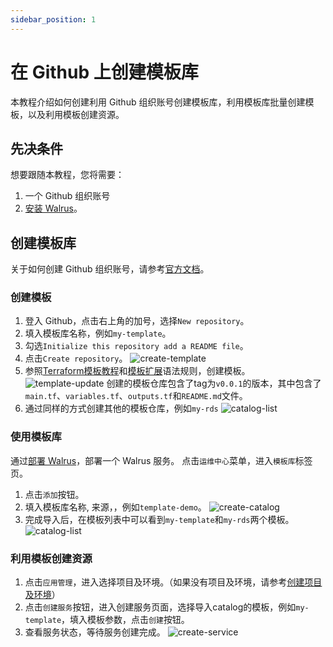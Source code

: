 ```yaml
---
sidebar_position: 1
---
```


# 在 Github 上创建模板库

本教程介绍如何创建利用 Github 组织账号创建模板库，利用模板库批量创建模板，以及利用模板创建资源。

## 先决条件

想要跟随本教程，您将需要：
1. 一个 Github 组织账号
2. [安装 Walrus](/deploy/standalone)。

## 创建模板库
关于如何创建 Github 组织账号，请参考[官方文档](https://docs.github.com/en/organizations/collaborating-with-groups-in-organizations/creating-a-new-organization-from-scratch)。

### 创建模板

1. 登入 Github，点击右上角的加号，选择`New repository`。
2. 填入模板库名称，例如`my-template`。
3. 勾选`Initialize this repository add a README file`。
4. 点击`Create repository`。
  ![create-template](/img/v0.4.0/tutorials/catalog-on-github/create-template.png)
5. 参照[Terraform模板教程](https://developer.hashicorp.com/terraform/tutorials/modules)和[模板扩展](/operation/template)语法规则，创建模板。
  ![template-update](/img/v0.4.0/tutorials/catalog-on-github/template-update.png)
  创建的模板仓库包含了tag为`v0.0.1`的版本，其中包含了`main.tf`、`variables.tf`、`outputs.tf`和`README.md`文件。
6. 通过同样的方式创建其他的模板仓库，例如`my-rds`
![catalog-list](/img/v0.4.0/tutorials/catalog-on-github/list.png)

### 使用模板库

通过[部署 Walrus](/deploy/standalone)，部署一个 Walrus 服务。
点击`运维中心`菜单，进入`模板库`标签页。

1. 点击`添加`按钮。
2. 填入模板库名称, 来源，，例如`template-demo`。
![create-catalog](/img/v0.4.0/tutorials/catalog-on-github/create-catalog.png)
3. 完成导入后，在模板列表中可以看到`my-template`和`my-rds`两个模板。
![catalog-list](/img/v0.4.0/tutorials/catalog-on-github/catalog-template.png)

### 利用模板创建资源

1. 点击`应用管理`，进入选择项目及环境。（如果没有项目及环境，请参考[创建项目及环境](/application/environment)）
2. 点击`创建服务`按钮，进入创建服务页面，选择导入catalog的模板，例如`my-template`，填入模板参数，点击`创建`按钮。
3. 查看服务状态，等待服务创建完成。
![create-service](/img/v0.4.0/tutorials/catalog-on-github/create-service.png)